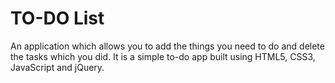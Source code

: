 # TO-DO List

An application which allows you to add the things you need to do and delete the tasks which you did.
It is a simple to-do app built using HTML5, CSS3, JavaScript and jQuery.
